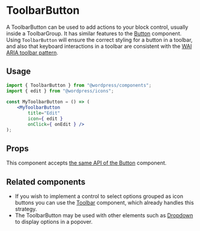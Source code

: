 # ToolbarButton

A ToolbarButton can be used to add actions to your block control, usually inside a ToolbarGroup. It has similar features to the [Button](https://developer.wordpress.org/block-editor/components/button/) component. Using `ToolbarButton` will ensure the correct styling for a button in a toolbar, and also that keyboard interactions in a toolbar are consistent with the [WAI ARIA toolbar pattern](https://www.w3.org/TR/wai-aria-practices/#toolbar).

## Usage

```jsx
import { ToolbarButton } from "@wordpress/components";
import { edit } from "@wordpress/icons";
 
const MyToolbarButton = () => (
    <MyToolbarButton
        title="Edit"
        icon={ edit }
        onClick={ onEdit } />
);
```

## Props

This component accepts [the same API of the Button](https://developer.wordpress.org/block-editor/components/button/#props) component.

## Related components

* If you wish to implement a control to select options grouped as icon buttons you can use the [Toolbar](https://developer.wordpress.org/block-editor/components/toolbar/) component, which already handles this strategy.
* The ToolbarButton may be used with other elements such as [Dropdown](https://developer.wordpress.org/block-editor/components/dropdown/) to display options in a popover.

